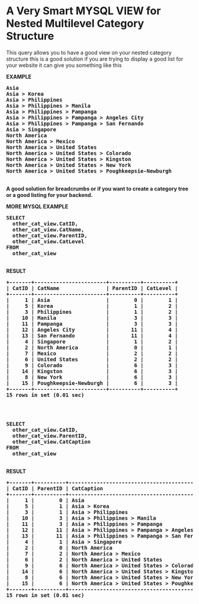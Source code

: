 A Very Smart MYSQL VIEW for Nested Multilevel Category Structure
================================

This query allows you to have a good view on your nested category structure this is a good solution 
if you are trying to display a good list for your website it can give you something like this 

<b>EXAMPLE<b>
<pre>
Asia
Asia > Korea
Asia > Philippines
Asia > Philippines > Manila
Asia > Philippines > Pampanga
Asia > Philippines > Pampanga > Angeles City
Asia > Philippines > Pampanga > San Fernando
Asia > Singapore
North America
North America > Mexico
North America > United States
North America > United States > Colorado
North America > United States > Kingston
North America > United States > New York
North America > United States > Poughkeepsie-Newburgh
</pre>
<br>
A good solution for breadcrumbs or if you want to create a category tree
or a good listing for your backend.


<b>MORE MYSQL EXAMPLE </b><br>
<pre>
SELECT 
  other_cat_view.CatID,
  other_cat_view.CatName,
  other_cat_view.ParentID,
  other_cat_view.CatLevel
FROM
  other_cat_view
</pre>
<br><b>RESULT</b>

<pre>
+-------+-----------------------+----------+----------+
| CatID | CatName               | ParentID | CatLevel |
+-------+-----------------------+----------+----------+
|     1 | Asia                  |        0 |        1 |
|     5 | Korea                 |        1 |        2 |
|     3 | Philippines           |        1 |        2 |
|    10 | Manila                |        3 |        3 |
|    11 | Pampanga              |        3 |        3 |
|    12 | Angeles City          |       11 |        4 |
|    13 | San Fernando          |       11 |        4 |
|     4 | Singapore             |        1 |        2 |
|     2 | North America         |        0 |        1 |
|     7 | Mexico                |        2 |        2 |
|     6 | United States         |        2 |        2 |
|     9 | Colorado              |        6 |        3 |
|    14 | Kingston              |        6 |        3 |
|     8 | New York              |        6 |        3 |
|    15 | Poughkeepsie-Newburgh |        6 |        3 |
+-------+-----------------------+----------+----------+
15 rows in set (0.01 sec)
</pre>
<br><br>

<pre>
SELECT 
  other_cat_view.CatID,
  other_cat_view.ParentID,
  other_cat_view.CatCaption
FROM
  other_cat_view
</pre>
<br><b>RESULT</b>
<br>
<pre>
+-------+----------+-------------------------------------------------------+
| CatID | ParentID | CatCaption                                            |
+-------+----------+-------------------------------------------------------+
|     1 |        0 | Asia                                                  |
|     5 |        1 | Asia > Korea                                          |
|     3 |        1 | Asia > Philippines                                    |
|    10 |        3 | Asia > Philippines > Manila                           |
|    11 |        3 | Asia > Philippines > Pampanga                         |
|    12 |       11 | Asia > Philippines > Pampanga > Angeles City          |
|    13 |       11 | Asia > Philippines > Pampanga > San Fernando          |
|     4 |        1 | Asia > Singapore                                      |
|     2 |        0 | North America                                         |
|     7 |        2 | North America > Mexico                                |
|     6 |        2 | North America > United States                         |
|     9 |        6 | North America > United States > Colorado              |
|    14 |        6 | North America > United States > Kingston              |
|     8 |        6 | North America > United States > New York              |
|    15 |        6 | North America > United States > Poughkeepsie-Newburgh |
+-------+----------+-------------------------------------------------------+
15 rows in set (0.01 sec)
</pre>

